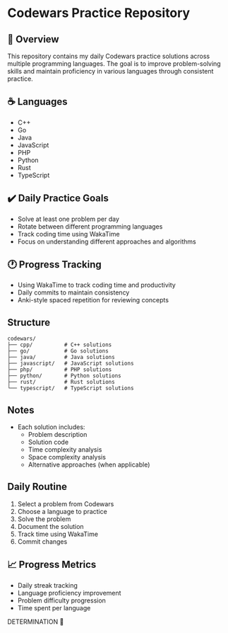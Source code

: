 # Codewars Practice Repository 

## 👾 Overview
This repository contains my daily Codewars practice solutions across multiple programming languages. The goal is to improve problem-solving skills and maintain proficiency in various languages through consistent practice.

## ☕ Languages
- C++
- Go
- Java
- JavaScript
- PHP
- Python
- Rust
- TypeScript

## ✔️ Daily Practice Goals
- Solve at least one problem per day
- Rotate between different programming languages
- Track coding time using WakaTime
- Focus on understanding different approaches and algorithms

## 🕐 Progress Tracking
- Using WakaTime to track coding time and productivity
- Daily commits to maintain consistency
- Anki-style spaced repetition for reviewing concepts

## Structure
```
codewars/
├── cpp/          # C++ solutions
├── go/           # Go solutions
├── java/         # Java solutions
├── javascript/   # JavaScript solutions
├── php/          # PHP solutions
├── python/       # Python solutions
├── rust/         # Rust solutions
└── typescript/   # TypeScript solutions
```

## Notes
- Each solution includes:
  - Problem description
  - Solution code
  - Time complexity analysis
  - Space complexity analysis
  - Alternative approaches (when applicable)

## Daily Routine
1. Select a problem from Codewars
2. Choose a language to practice
3. Solve the problem
4. Document the solution
5. Track time using WakaTime
6. Commit changes

## 📈 Progress Metrics
- Daily streak tracking
- Language proficiency improvement
- Problem difficulty progression
- Time spent per language

DETERMINATION 👾